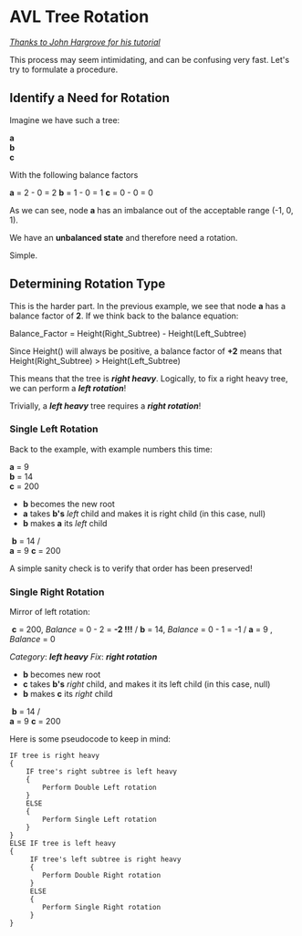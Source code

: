 # AVL Tree Rotation

*[Thanks to John Hargrove for his tutorial](https://www.cise.ufl.edu/~nemo/cop3530/AVL-Tree-Rotations.pdf)*

This process may seem intimidating, and can be confusing very fast. Let's try to formulate a procedure.

## Identify a Need for Rotation

Imagine we have such a tree:

**a**
   \
      **b**
         \
            **c**

With the following balance factors

**a** = 2 - 0 = 2
**b** = 1 - 0 = 1
**c** = 0 - 0 = 0

As we can see, node **a** has an imbalance out of the acceptable range (-1, 0, 1).

We have an **unbalanced state** and therefore need a rotation.

Simple.

## Determining Rotation Type

This is the harder part. In the previous example, we see that node **a** has a balance factor of **2**. If we think back to the balance equation: 

Balance_Factor = Height(Right_Subtree) - Height(Left_Subtree)

Since Height() will always be positive, a balance factor of **+2** means that Height(Right_Subtree) > Height(Left_Subtree)

This means that the tree is ***right heavy***. Logically, to fix a right heavy tree, we can perform a ***left rotation***!

Trivially, a ***left heavy*** tree requires a ***right rotation***!

### Single Left Rotation

Back to the example, with example numbers this time:

**a** = 9
   \
      **b** = 14
         \
            **c** = 200

* **b** becomes the new root
* **a** takes **b's** *left* child and makes it is right child (in this case, null)
* **b** makes **a** its *left* child

​      **b** = 14
   /       \
**a** = 9      **c** = 200

A simple sanity check is to verify that order has been preserved!

### Single Right Rotation

Mirror of left rotation:

​            **c** = 200, *Balance* = 0 - 2 = **-2 !!!**
          /
       **b** = 14, *Balance* = 0 - 1 = -1
    /
**a** = 9 , *Balance* = 0

*Category*: ***left heavy*** 
*Fix*: ***right rotation***

* **b** becomes new root
* **c** takes **b's** *right* child, and makes it its left child (in this case, null)
* **b** makes **c** its *right* child

​      **b** = 14
   /       \
**a** = 9      **c** = 200



Here is some pseudocode to keep in mind:

```pseudocode
IF tree is right heavy
{
	IF tree's right subtree is left heavy
 	{
 		Perform Double Left rotation
 	}
 	ELSE
 	{
		Perform Single Left rotation
 	}
}
ELSE IF tree is left heavy
{
     IF tree's left subtree is right heavy
     {
     	Perform Double Right rotation
     }
     ELSE
     {
     	Perform Single Right rotation
     }
} 
```

